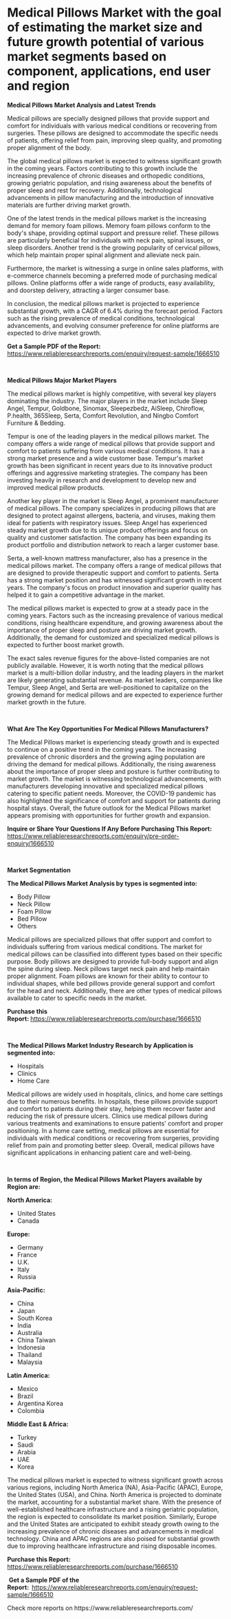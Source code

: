 <p><h1>Medical Pillows Market with the goal of estimating the market size and future growth potential of various market segments based on component, applications, end user and region</h1></p><p><strong>Medical Pillows Market Analysis and Latest Trends</strong></p>
<p><p>Medical pillows are specially designed pillows that provide support and comfort for individuals with various medical conditions or recovering from surgeries. These pillows are designed to accommodate the specific needs of patients, offering relief from pain, improving sleep quality, and promoting proper alignment of the body.</p><p>The global medical pillows market is expected to witness significant growth in the coming years. Factors contributing to this growth include the increasing prevalence of chronic diseases and orthopedic conditions, growing geriatric population, and rising awareness about the benefits of proper sleep and rest for recovery. Additionally, technological advancements in pillow manufacturing and the introduction of innovative materials are further driving market growth.</p><p>One of the latest trends in the medical pillows market is the increasing demand for memory foam pillows. Memory foam pillows conform to the body's shape, providing optimal support and pressure relief. These pillows are particularly beneficial for individuals with neck pain, spinal issues, or sleep disorders. Another trend is the growing popularity of cervical pillows, which help maintain proper spinal alignment and alleviate neck pain.</p><p>Furthermore, the market is witnessing a surge in online sales platforms, with e-commerce channels becoming a preferred mode of purchasing medical pillows. Online platforms offer a wide range of products, easy availability, and doorstep delivery, attracting a larger consumer base.</p><p>In conclusion, the medical pillows market is projected to experience substantial growth, with a CAGR of 6.4% during the forecast period. Factors such as the rising prevalence of medical conditions, technological advancements, and evolving consumer preference for online platforms are expected to drive market growth.</p></p>
<p><strong>Get a Sample PDF of the Report:&nbsp;</strong> <a href="https://www.reliableresearchreports.com/enquiry/request-sample/1666510">https://www.reliableresearchreports.com/enquiry/request-sample/1666510</a></p>
<p>&nbsp;</p>
<p><strong>Medical Pillows Major Market Players</strong></p>
<p><p>The medical pillows market is highly competitive, with several key players dominating the industry. The major players in the market include Sleep Angel, Tempur, Goldbone, Sinomax, Sleepezbedz, AiSleep, Chiroflow, P.health, 365Sleep, Serta, Comfort Revolution, and Ningbo Comfort Furniture & Bedding.</p><p>Tempur is one of the leading players in the medical pillows market. The company offers a wide range of medical pillows that provide support and comfort to patients suffering from various medical conditions. It has a strong market presence and a wide customer base. Tempur's market growth has been significant in recent years due to its innovative product offerings and aggressive marketing strategies. The company has been investing heavily in research and development to develop new and improved medical pillow products.</p><p>Another key player in the market is Sleep Angel, a prominent manufacturer of medical pillows. The company specializes in producing pillows that are designed to protect against allergens, bacteria, and viruses, making them ideal for patients with respiratory issues. Sleep Angel has experienced steady market growth due to its unique product offerings and focus on quality and customer satisfaction. The company has been expanding its product portfolio and distribution network to reach a larger customer base.</p><p>Serta, a well-known mattress manufacturer, also has a presence in the medical pillows market. The company offers a range of medical pillows that are designed to provide therapeutic support and comfort to patients. Serta has a strong market position and has witnessed significant growth in recent years. The company's focus on product innovation and superior quality has helped it to gain a competitive advantage in the market.</p><p>The medical pillows market is expected to grow at a steady pace in the coming years. Factors such as the increasing prevalence of various medical conditions, rising healthcare expenditure, and growing awareness about the importance of proper sleep and posture are driving market growth. Additionally, the demand for customized and specialized medical pillows is expected to further boost market growth.</p><p>The exact sales revenue figures for the above-listed companies are not publicly available. However, it is worth noting that the medical pillows market is a multi-billion dollar industry, and the leading players in the market are likely generating substantial revenue. As market leaders, companies like Tempur, Sleep Angel, and Serta are well-positioned to capitalize on the growing demand for medical pillows and are expected to experience further market growth in the future.</p></p>
<p>&nbsp;</p>
<p><strong>What Are The Key Opportunities For Medical Pillows Manufacturers?</strong></p>
<p><p>The Medical Pillows market is experiencing steady growth and is expected to continue on a positive trend in the coming years. The increasing prevalence of chronic disorders and the growing aging population are driving the demand for medical pillows. Additionally, the rising awareness about the importance of proper sleep and posture is further contributing to market growth. The market is witnessing technological advancements, with manufacturers developing innovative and specialized medical pillows catering to specific patient needs. Moreover, the COVID-19 pandemic has also highlighted the significance of comfort and support for patients during hospital stays. Overall, the future outlook for the Medical Pillows market appears promising with opportunities for further growth and expansion.</p></p>
<p><strong>Inquire or Share Your Questions If Any Before Purchasing This Report:</strong> <a href="https://www.reliableresearchreports.com/enquiry/pre-order-enquiry/1666510">https://www.reliableresearchreports.com/enquiry/pre-order-enquiry/1666510</a></p>
<p>&nbsp;</p>
<p><strong>Market Segmentation</strong></p>
<p><strong>The Medical Pillows Market Analysis by types is segmented into:</strong></p>
<p><ul><li>Body Pillow</li><li>Neck Pillow</li><li>Foam Pillow</li><li>Bed Pillow</li><li>Others</li></ul></p>
<p><p>Medical pillows are specialized pillows that offer support and comfort to individuals suffering from various medical conditions. The market for medical pillows can be classified into different types based on their specific purpose. Body pillows are designed to provide full-body support and align the spine during sleep. Neck pillows target neck pain and help maintain proper alignment. Foam pillows are known for their ability to contour to individual shapes, while bed pillows provide general support and comfort for the head and neck. Additionally, there are other types of medical pillows available to cater to specific needs in the market.</p></p>
<p><strong>Purchase this Report:&nbsp;</strong><a href="https://www.reliableresearchreports.com/purchase/1666510">https://www.reliableresearchreports.com/purchase/1666510</a></p>
<p>&nbsp;</p>
<p><strong>The Medical Pillows Market Industry Research by Application is segmented into:</strong></p>
<p><ul><li>Hospitals</li><li>Clinics</li><li>Home Care</li></ul></p>
<p><p>Medical pillows are widely used in hospitals, clinics, and home care settings due to their numerous benefits. In hospitals, these pillows provide support and comfort to patients during their stay, helping them recover faster and reducing the risk of pressure ulcers. Clinics use medical pillows during various treatments and examinations to ensure patients' comfort and proper positioning. In a home care setting, medical pillows are essential for individuals with medical conditions or recovering from surgeries, providing relief from pain and promoting better sleep. Overall, medical pillows have significant applications in enhancing patient care and well-being.</p></p>
<p>&nbsp;</p>
<p><strong>In terms of Region, the Medical Pillows Market Players available by Region are:</strong></p>
<p>
    <p> <strong> North America: </strong>
        <ul>
            <li>United States</li>
            <li>Canada</li>
        </ul>
        </p> 
    <p> <strong> Europe: </strong>
        <ul>
            <li>Germany</li>
            <li>France</li>
            <li>U.K.</li>
            <li>Italy</li>
            <li>Russia</li>
        </ul>
        </p> 
    <p> <strong> Asia-Pacific: </strong>
        <ul>
            <li>China</li>
            <li>Japan</li>
            <li>South Korea</li>
            <li>India</li>
            <li>Australia</li>
            <li>China Taiwan</li>
            <li>Indonesia</li>
            <li>Thailand</li>
            <li>Malaysia</li>
        </ul>
        </p> 
    <p> <strong> Latin America: </strong>
        <ul>
            <li>Mexico</li>
            <li>Brazil</li>
            <li>Argentina Korea</li>
            <li>Colombia</li>
        </ul>
        </p> 
    <p> <strong> Middle East & Africa: </strong>
        <ul>
            <li>Turkey</li>
            <li>Saudi</li>
            <li>Arabia</li>
            <li>UAE</li>
            <li>Korea</li>
        </ul>
    </p>
    </p>
<p><p>The medical pillows market is expected to witness significant growth across various regions, including North America (NA), Asia-Pacific (APAC), Europe, the United States (USA), and China. North America is projected to dominate the market, accounting for a substantial market share. With the presence of well-established healthcare infrastructure and a rising geriatric population, the region is expected to consolidate its market position. Similarly, Europe and the United States are anticipated to exhibit steady growth owing to the increasing prevalence of chronic diseases and advancements in medical technology. China and APAC regions are also poised for substantial growth due to improving healthcare infrastructure and rising disposable incomes.</p></p>
<p><strong>Purchase this Report: </strong><a href="https://www.reliableresearchreports.com/purchase/1666510">https://www.reliableresearchreports.com/purchase/1666510</a></p>
<p>&nbsp;<strong>Get a Sample PDF of the Report:&nbsp;&nbsp;</strong><a href="https://www.reliableresearchreports.com/enquiry/request-sample/1666510">https://www.reliableresearchreports.com/enquiry/request-sample/1666510</a></p>
<p><strong></strong></p>
<p>Check more reports on https://www.reliableresearchreports.com/</p>